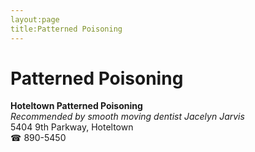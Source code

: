 ```yaml
---
layout:page
title:Patterned Poisoning
---
```

# Patterned Poisoning

**Hoteltown Patterned Poisoning**  
_Recommended by smooth moving dentist Jacelyn Jarvis_  
5404 9th Parkway, Hoteltown  
☎ 890-5450



